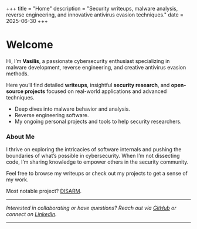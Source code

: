 +++
title = "Home"
description = "Security writeups, malware analysis, reverse engineering, and innovative antivirus evasion techniques."
date = 2025-06-30
+++

# Welcome

Hi, I’m **Vasilis**, a passionate cybersecurity enthusiast specializing in malware development, reverse engineering, and creative antivirus evasion methods.

Here you’ll find detailed **writeups**, insightful **security research**, and **open-source projects** focused on real-world applications and advanced techniques.

- Deep dives into malware behavior and analysis.
- Reverse engineering software.
- My ongoing personal projects and tools to help security researchers.

### About Me

I thrive on exploring the intricacies of software internals and pushing the boundaries of what’s possible in cybersecurity. When I’m not dissecting code, I’m sharing knowledge to empower others in the security community.

Feel free to browse my writeups or check out my projects to get a sense of my work.

Most notable project? [DISARM](https://github.com/liakosvasileios/DISARM). 

---

*Interested in collaborating or have questions? Reach out via [GitHub](https://github.com/liakosvasileios) or connect on [LinkedIn](https://www.linkedin.com/in/vasileios-liakos-4303231b8/).*

---